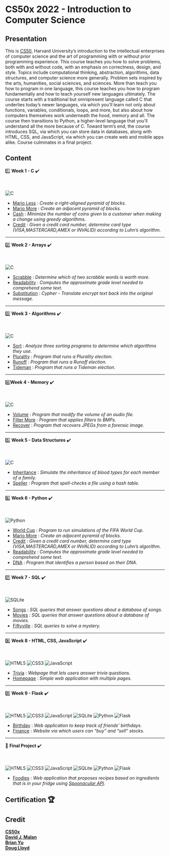# CS50x 2022 - Introduction to Computer Science

## Presentation

This is [CS50](https://pll.harvard.edu/course/cs50-introduction-computer-science?delta=0), Harvard University’s introduction to the intellectual enterprises of computer science and the art of programming with or without prior programming experience. This course teaches you how to solve problems, both with and without code, with an emphasis on correctness, design, and style. Topics include computational thinking, abstraction, algorithms, data structures, and computer science more generally. Problem sets inspired by the arts, humanities, social sciences, and sciences. More than teach you how to program in one language, this course teaches you how to program fundamentally and how to teach yourself new languages ultimately. The course starts with a traditional but omnipresent language called C that underlies today’s newer languages, via which you’ll learn not only about functions, variables, conditionals, loops, and more, but also about how computers themselves work underneath the hood, memory and all. The course then transitions to Python, a higher-level language that you’ll understand all the more because of C. Toward term’s end, the course introduces SQL, via which you can store data in databases, along with HTML, CSS, and JavaScript, via which you can create web and mobile apps alike. Course culminates in a final project.

## Content
 
1️⃣  **Week 1 - C** :heavy_check_mark:

<br></br>
![C](https://img.shields.io/badge/c-%2300599C.svg?style=for-the-badge&logo=c&logoColor=white)
- [Mario Less](https://github.com/odakris/CS50x_2022_Harvard/blob/main/Week%201%20-%20C%20/mario-less/mario-less.c) : _Create a right-aligned pyramid of blocks._
- [Mario More](https://github.com/odakris/CS50x_2022_Harvard/blob/main/Week%201%20-%20C%20/mario-more/mario-more.c) : _Create an adjacent pyramid of blocks._
- [Cash](https://github.com/odakris/CS50x_2022_Harvard/blob/main/Week%201%20-%20C%20/cash/cash.c) : _Minimize the number of coins given to a customer when making a change using greedy algorithms._
- [Credit](https://github.com/odakris/CS50x_2022_Harvard/blob/main/Week%201%20-%20C%20/credit/credit.c) : _Given a credit card number, determine card type (VISA,MASTERCARD,AMEX or INVALID) according to Luhn’s algorithm._

<hr>

2️⃣  **Week 2 - Arrays** :heavy_check_mark:

<br></br>
![C](https://img.shields.io/badge/c-%2300599C.svg?style=for-the-badge&logo=c&logoColor=white)
- [Scrabble](https://github.com/odakris/CS50x_2022_Harvard/blob/main/Week%202%20-%20Arrays/scrabble/scrabble.c) : _Determine which of two scrabble words is worth more._
- [Readability](https://github.com/odakris/CS50x_2022_Harvard/blob/main/Week%202%20-%20Arrays/readability/readability.c) : _Computes the approximate grade level needed to comprehend some text._
- [Substitution](https://github.com/odakris/CS50x_2022_Harvard/blob/main/Week%202%20-%20Arrays/substitution/substitution.c) : _Cypher - Translate encrypt text back into the original message._

<hr>

3️⃣  **Week 3 - Algorithms** :heavy_check_mark:

<br></br>
![C](https://img.shields.io/badge/c-%2300599C.svg?style=for-the-badge&logo=c&logoColor=white)
- [Sort](https://github.com/odakris/CS50x_2022_Harvard/blob/main/Week%203%20-%20Algorithms/sort/answers.txt) : _Analyze three sorting programs to determine which algorithms they use._
- [Plurality](https://github.com/odakris/CS50x_2022_Harvard/blob/main/Week%203%20-%20Algorithms/plurality/plurality.c) : _Program that runs a Plurality election._
- [Runoff](https://github.com/odakris/CS50x_2022_Harvard/blob/main/Week%203%20-%20Algorithms/runoff/runoff.c) : _Program that runs a Runoff election._
- [Tideman](https://github.com/odakris/CS50x_2022_Harvard/blob/main/Week%203%20-%20Algorithms/tideman/tideman.c) : _Program that runs a Tideman election._

<hr>

4️⃣**Week 4 - Memory** :heavy_check_mark:

<br></br>
![C](https://img.shields.io/badge/c-%2300599C.svg?style=for-the-badge&logo=c&logoColor=white)
- [Volume](https://github.com/odakris/CS50x_2022_Harvard/blob/main/Week%204%20-%20Memory/volume/volume.c) : _Program that modify the volume of an audio file._
- [Filter More](https://github.com/odakris/CS50x_2022_Harvard/blob/main/Week%204%20-%20Memory/filter-more/filter.c) : _Program that applies filters to BMPs._
- [Recover](https://github.com/odakris/CS50x_2022_Harvard/blob/main/Week%204%20-%20Memory/recover/recover.c) : _Program that recovers JPEGs from a forensic image._

<hr>

5️⃣  **Week 5 - Data Structures** :heavy_check_mark:

<br></br> 
![C](https://img.shields.io/badge/c-%2300599C.svg?style=for-the-badge&logo=c&logoColor=white)
- [Inheritance](https://github.com/odakris/CS50x_2022_Harvard/blob/main/Week%205%20-%20Data%20Structures/inheritance/inheritance.c) : _Simulate the inheritance of blood types for each member of a family._
- [Speller](https://github.com/odakris/CS50x_2022_Harvard/blob/main/Week%205%20-%20Data%20Structures/speller/speller.c) : _Program that spell-checks a file using a hash table._

<hr>

6️⃣  **Week 6 - Python** :heavy_check_mark:

<br></br>
![Python](https://img.shields.io/badge/python-3670A0?style=for-the-badge&logo=python&logoColor=ffdd54)
- [World Cup](https://github.com/odakris/CS50x_2022_Harvard/blob/main/Week%206%20-%20Python/world-cup/tournament.py) : _Program to run simulations of the FIFA World Cup._
- [Mario More](https://github.com/odakris/CS50x_2022_Harvard/blob/main/Week%206%20-%20Python/sentimental-mario-more/mario.py) : _Create an adjacent pyramid of blocks._
- [Credit](https://github.com/odakris/CS50x_2022_Harvard/blob/main/Week%206%20-%20Python/sentimental-credit/credit.py) : _Given a credit card number, determine card type (VISA,MASTERCARD,AMEX or INVALID) according to Luhn’s algorithm._
- [Readability](https://github.com/odakris/CS50x_2022_Harvard/blob/main/Week%206%20-%20Python/sentimental-readability/readability.py) : _Computes the approximate grade level needed to comprehend some text._
- [DNA](https://github.com/odakris/CS50x_2022_Harvard/blob/main/Week%206%20-%20Python/dna/dna.py) : _Program that identifies a person based on their DNA._

<hr>

7️⃣  **Week 7 - SQL** :heavy_check_mark:

<br></br>
![SQLite](https://img.shields.io/badge/sqlite-%2307405e.svg?style=for-the-badge&logo=sqlite&logoColor=white)
- [Songs](https://github.com/odakris/CS50x_2022_Harvard/tree/main/Week%207%20-%20SQL/songs) : _SQL queries that answer questions about a database of songs._
- [Movies](https://github.com/odakris/CS50x_2022_Harvard/tree/main/Week%207%20-%20SQL/movies) : _SQL queries that answer questions about a database of movies._
- [Fiftyville](https://github.com/odakris/CS50x_2022_Harvard/blob/main/Week%207%20-%20SQL/fiftyville/log.sql) : _SQL queries to solve a mystery._

<hr>

8️⃣  **Week 8 - HTML, CSS, JavaScript** :heavy_check_mark:

<br></br>
![HTML5](https://img.shields.io/badge/html5-%23E34F26.svg?style=for-the-badge&logo=html5&logoColor=white)
![CSS3](https://img.shields.io/badge/css3-%231572B6.svg?style=for-the-badge&logo=css3&logoColor=white)
![JavaScript](https://img.shields.io/badge/javascript-%23323330.svg?style=for-the-badge&logo=javascript&logoColor=%23F7DF1E)
- [Trivia](https://github.com/odakris/CS50x_2022_Harvard/blob/main/Week%208%20-%20HTML%2C%20CSS%2C%20JavaScript/trivia/index.html) : _Webpage that lets users answer trivia questions._
- [Homepage](https://github.com/odakris/CS50x_2022_Harvard/tree/main/Week%208%20-%20HTML%2C%20CSS%2C%20JavaScript/homepage) : _Simple web application with multiple pages._

<hr>

9️⃣  **Week 9 - Flask** :heavy_check_mark:

<br></br>
![HTML5](https://img.shields.io/badge/html5-%23E34F26.svg?style=for-the-badge&logo=html5&logoColor=white)
![CSS3](https://img.shields.io/badge/css3-%231572B6.svg?style=for-the-badge&logo=css3&logoColor=white)
![JavaScript](https://img.shields.io/badge/javascript-%23323330.svg?style=for-the-badge&logo=javascript&logoColor=%23F7DF1E)
![SQLite](https://img.shields.io/badge/sqlite-%2307405e.svg?style=for-the-badge&logo=sqlite&logoColor=white)
![Python](https://img.shields.io/badge/python-3670A0?style=for-the-badge&logo=python&logoColor=ffdd54)
![Flask](https://img.shields.io/badge/flask-%23000.svg?style=for-the-badge&logo=flask&logoColor=white)
- [Birthday](https://github.com/odakris/CS50x_2022_Harvard/blob/main/Week%209%20-%20Flask/birthday/app.py) : _Web application to keep track of friends’ birthdays._
- [Finance](https://github.com/odakris/CS50x_2022_Harvard/blob/main/Week%209%20-%20Flask/finance/app.py) : _Website via which users can “buy” and “sell” stocks._

<hr>

🌟  **Final Project** :heavy_check_mark:

<br></br>
![HTML5](https://img.shields.io/badge/html5-%23E34F26.svg?style=for-the-badge&logo=html5&logoColor=white)
![CSS3](https://img.shields.io/badge/css3-%231572B6.svg?style=for-the-badge&logo=css3&logoColor=white)
![JavaScript](https://img.shields.io/badge/javascript-%23323330.svg?style=for-the-badge&logo=javascript&logoColor=%23F7DF1E)
![SQLite](https://img.shields.io/badge/sqlite-%2307405e.svg?style=for-the-badge&logo=sqlite&logoColor=white)
![Python](https://img.shields.io/badge/python-3670A0?style=for-the-badge&logo=python&logoColor=ffdd54)
![Flask](https://img.shields.io/badge/flask-%23000.svg?style=for-the-badge&logo=flask&logoColor=white)
- [Foodies](https://github.com/odakris/CS50x_2022_Harvard/tree/main/FINAL_PROJECT/project) : _Web application that proposes recipes based on ingredients that is in your fridge using [Spoonacular API](https://spoonacular.com/food-api)._

## Certification 🏆 


## Credit

**[CS50x](https://pll.harvard.edu/course/cs50-introduction-computer-science?delta=0)**<br>
**[David J. Malan](https://cs.harvard.edu/malan/)**<br>
**[Brian Yu](https://brianyu.me/)**<br>
**[Doug Lloyd](https://hls.harvard.edu/doug-lloyd/)**<br>


